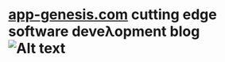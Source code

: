 [app-genesis.com](http://app-genesis.com/)
cutting edge software deveλopment blog
![Alt text](http://app-genesis.com/wp-content/uploads/2013/11/pebble.jpg "app-genesis")
=====
